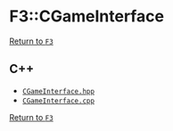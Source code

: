 # F3::CGameInterface

[Return to `F3`](/docs/F3.md)

## C++

- [`CGameInterface.hpp`](/c++/include/CGameInterface.hpp)
- [`CGameInterface.cpp`](/c++/source/CGameInterface.cpp)

[Return to `F3`](/docs/F3.md)